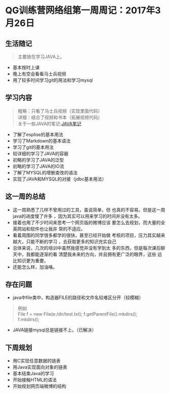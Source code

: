 # QG训练营网络组第一周周记：2017年3月26日

## 生活随记   
> 主要放在学习JAVA上。  

+ 基本按时上课
+ 晚上有空会看看马士兵视频
+ 用了较多时间学习git的用法和学习mysql

## 学习内容   
> 粗略：只看了马士兵视频（实现里面代码）  
  详细：结合了视频和书本（拓展视频代码）  
  关于一些JAVA的笔记:[JAVA笔记](https://github.com/wd34zc/JavaTest.git)  

+ 了解了esplise的基本用法
+ 学习了Markdown的基本语法
+ 学习了git的基本用法
+ 较详细的学习了JAVA的容器
+ 初略的学习了JAVA的泛型
+ 初略的学习了JAVA的IO流
+ 了解了MYSQL的增删查改的语法
+ 实现了JAVA和MYSQL的对接（jdbc基本用法）  

## 这一周的总结
+ 这一周熟悉了几样不曾用过的工具，虽说简单，但     也真的不容易。但是这一周java的进度慢了许多    ，因为其实可以用来学习的时间并没有太多。
+ 接着也用了不少时间来思考一个网页版的微博应该    要怎么去规划，而大量的全英网站和软件也让我非    常的不适应。
+ 看着周围的同学很多都学的很快，甚至已经开始做    考核的项目，压力其实越来越大，只能不断的学习    ，去获取更多的知识充实自己
+ 总体来说，几次的培训中虽然我感觉并没有学到太    多的东西，但是每次课后聊天中，我都能逐渐的看    清楚我未来的方向，并且拥有更广泛的眼界，这些    远比知识更为重要。
+ 还能怎么样，加油咯。

## 存在问题
+ java中file类中，构造器FILE的路径和文件名较难区分开（较模糊）
> 例如  
    File f = new File(e:/dir/test.txt);
    f.getParentFile().mkdirs();  
    f.mkdirs();
+ JAVA链接mysql总是链接不上。（已解决）

## 下周规划
+ 用C实现任意数据的链表
+ 用Java实现面向对象的链表
+ 基本结束Java的学习
+ 开始接触HTML的语法
+ 开始规划网页端微博的结构